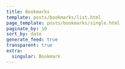 ```yaml
---
title: Bookmarks
template: posts/bookmarks/list.html
page_template: posts/bookmarks/single.html
paginate_by: 10
sort_by: date
generate_feed: true
transparent: true
extra:
  singular: Bookmark
---
```

